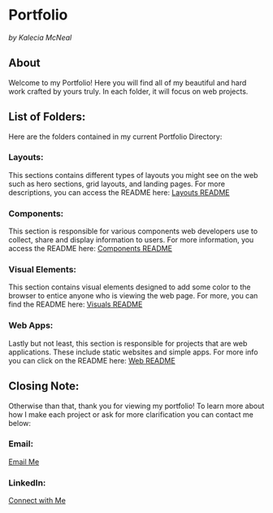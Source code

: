 # Portfolio 
<em>by Kalecia McNeal</em>

## About 
Welcome to my Portfolio! Here you will find all of my beautiful and hard work crafted by yours truly. In each folder, it will focus on web projects. 

## List of Folders: 
Here are the folders contained in my current Portfolio Directory: 

### Layouts: 
This sections contains different types of layouts you might see on the web such as hero sections, grid layouts, and landing pages. For more descriptions, you can access the README here: 
[Layouts README](/Layouts/README.md "My Layouts README")

### Components: 
This section is responsible for various components web developers use to collect, share and display information to users. For more information, you access the README here: 
[Components README](/Components/README.md "My Components README")

### Visual Elements: 
This section contains visual elements designed to add some color to the browser to entice anyone who is viewing the web page. For more, you can find the README here: 
[Visuals README](/Visuals/README.md "My Visuals README")

### Web Apps:  
Lastly but not least, this section is responsible for projects that are web applications. These include static websites and simple apps. For more info you can click on the README here: 
[Web README](/Web/README.md "My Web README")

## Closing Note: 
Otherwise than that, thank you for viewing my portfolio! To learn more about how I make each project or ask for more clarification you can contact me below: 

### Email:  
[Email Me](mailto:kaleciamcneal@gmail.com)

### LinkedIn: 
[Connect with Me](https://www.linkedin.com/in/kalecia-mcneal/)